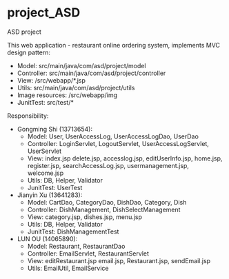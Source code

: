 # project_ASD
ASD project


This web application - restaurant online ordering system, implements MVC design pattern:
  - Model: src/main/java/com/asd/project/model
  - Controller: src/main/java/com/asd/project/controller
  - View: /src/webapp/*.jsp
  - Utils: src/main/java/com/asd/project/utils
  - Image resources: /src/webapp/img
  - JunitTest: src/test/*
  
Responsibility:

  - Gongming Shi (13713654):
    - Model: User, UserAccessLog, UserAccessLogDao, UserDao
    - Controller: LoginServlet, LogoutServlet, UserAccessLogServlet, UserServlet
    - View: index.jsp delete.jsp, accesslog.jsp, editUserInfo.jsp, home.jsp, register.jsp, searchAccessLog.jsp, usermanagement.jsp, welcome.jsp
    - Utils: DB, Helper, Validator
    - JunitTest: UserTest
  - Jianyin Xu (13641283):
    - Model: CartDao, CategoryDao, DishDao, Category, Dish
    - Controller: DishManagement, DishSelectManagement
    - View: category.jsp, dishes.jsp, menu.jsp
    - Utils: DB, Helper, Validator
    - JunitTest: DishManagementTest
  - LUN OU (14065890):
    - Model: Restaurant, RestaurantDao
    - Controller: EmailServlet, RestaurantServlet
    - View: editRestaurant.jsp email.jsp, Restaurant.jsp, sendEmail.jsp
    - Utils: EmailUtil, EmailService
